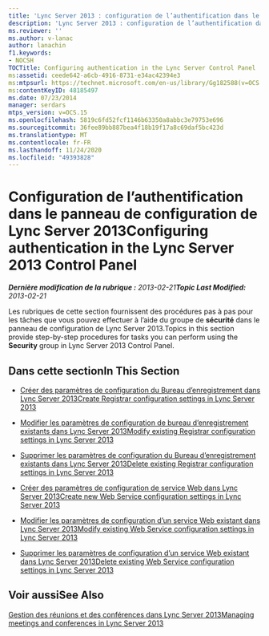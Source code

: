```yaml
---
title: 'Lync Server 2013 : configuration de l’authentification dans le panneau de configuration de Lync Server'
description: 'Lync Server 2013 : configuration de l’authentification dans le panneau de configuration de Lync Server.'
ms.reviewer: ''
ms.author: v-lanac
author: lanachin
f1.keywords:
- NOCSH
TOCTitle: Configuring authentication in the Lync Server Control Panel
ms:assetid: ceede642-a6cb-4916-8731-e34ac42394e3
ms:mtpsurl: https://technet.microsoft.com/en-us/library/Gg182588(v=OCS.15)
ms:contentKeyID: 48185497
ms.date: 07/23/2014
manager: serdars
mtps_version: v=OCS.15
ms.openlocfilehash: 5819c6fd52fcf1146b63350a8abbc3e79753e696
ms.sourcegitcommit: 36fee89bb887bea4f18b19f17a8c69daf5bc423d
ms.translationtype: MT
ms.contentlocale: fr-FR
ms.lasthandoff: 11/24/2020
ms.locfileid: "49393828"
---
```

# <a name="configuring-authentication-in-the-lync-server-2013-control-panel"></a><span data-ttu-id="939e5-103">Configuration de l’authentification dans le panneau de configuration de Lync Server 2013</span><span class="sxs-lookup"><span data-stu-id="939e5-103">Configuring authentication in the Lync Server 2013 Control Panel</span></span>

<div data-xmlns="http://www.w3.org/1999/xhtml">

<div class="topic" data-xmlns="http://www.w3.org/1999/xhtml" data-msxsl="urn:schemas-microsoft-com:xslt" data-cs="https://msdn.microsoft.com/">

<div data-asp="https://msdn2.microsoft.com/asp">



</div>

<div id="mainSection">

<div id="mainBody"><span data-ttu-id="939e5-104">

<span> </span></span><span class="sxs-lookup"><span data-stu-id="939e5-104">

<span> </span></span></span>

<span data-ttu-id="939e5-105">_**Dernière modification de la rubrique :** 2013-02-21_</span><span class="sxs-lookup"><span data-stu-id="939e5-105">_**Topic Last Modified:** 2013-02-21_</span></span>

<span data-ttu-id="939e5-106">Les rubriques de cette section fournissent des procédures pas à pas pour les tâches que vous pouvez effectuer à l’aide du groupe de **sécurité** dans le panneau de configuration de Lync Server 2013.</span><span class="sxs-lookup"><span data-stu-id="939e5-106">Topics in this section provide step-by-step procedures for tasks you can perform using the **Security** group in Lync Server 2013 Control Panel.</span></span>

<div>

## <a name="in-this-section"></a><span data-ttu-id="939e5-107">Dans cette section</span><span class="sxs-lookup"><span data-stu-id="939e5-107">In This Section</span></span>

  - [<span data-ttu-id="939e5-108">Créer des paramètres de configuration du Bureau d’enregistrement dans Lync Server 2013</span><span class="sxs-lookup"><span data-stu-id="939e5-108">Create Registrar configuration settings in Lync Server 2013</span></span>](lync-server-2013-create-registrar-configuration-settings.md)

  - [<span data-ttu-id="939e5-109">Modifier les paramètres de configuration de bureau d’enregistrement existants dans Lync Server 2013</span><span class="sxs-lookup"><span data-stu-id="939e5-109">Modify existing Registrar configuration settings in Lync Server 2013</span></span>](lync-server-2013-modify-existing-registrar-configuration-settings.md)

  - [<span data-ttu-id="939e5-110">Supprimer les paramètres de configuration du Bureau d’enregistrement existants dans Lync Server 2013</span><span class="sxs-lookup"><span data-stu-id="939e5-110">Delete existing Registrar configuration settings in Lync Server 2013</span></span>](lync-server-2013-delete-existing-registrar-configuration-settings.md)

  - [<span data-ttu-id="939e5-111">Créer des paramètres de configuration de service Web dans Lync Server 2013</span><span class="sxs-lookup"><span data-stu-id="939e5-111">Create new Web Service configuration settings in Lync Server 2013</span></span>](lync-server-2013-create-new-web-service-configuration-settings.md)

  - [<span data-ttu-id="939e5-112">Modifier les paramètres de configuration d’un service Web existant dans Lync Server 2013</span><span class="sxs-lookup"><span data-stu-id="939e5-112">Modify existing Web Service configuration settings in Lync Server 2013</span></span>](lync-server-2013-modify-existing-web-service-configuration-settings.md)

  - [<span data-ttu-id="939e5-113">Supprimer les paramètres de configuration d’un service Web existant dans Lync Server 2013</span><span class="sxs-lookup"><span data-stu-id="939e5-113">Delete existing Web Service configuration settings in Lync Server 2013</span></span>](lync-server-2013-delete-existing-web-service-configuration-settings.md)

</div>

<div>

## <a name="see-also"></a><span data-ttu-id="939e5-114">Voir aussi</span><span class="sxs-lookup"><span data-stu-id="939e5-114">See Also</span></span>


[<span data-ttu-id="939e5-115">Gestion des réunions et des conférences dans Lync Server 2013</span><span class="sxs-lookup"><span data-stu-id="939e5-115">Managing meetings and conferences in Lync Server 2013</span></span>](lync-server-2013-managing-meetings-and-conferences.md)  
  

<span data-ttu-id="939e5-116"></div>

</div>

<span> </span>

</div>

</div>

</span><span class="sxs-lookup"><span data-stu-id="939e5-116"></div>

</div>

<span> </span>

</div>

</div>

</span></span></div>

